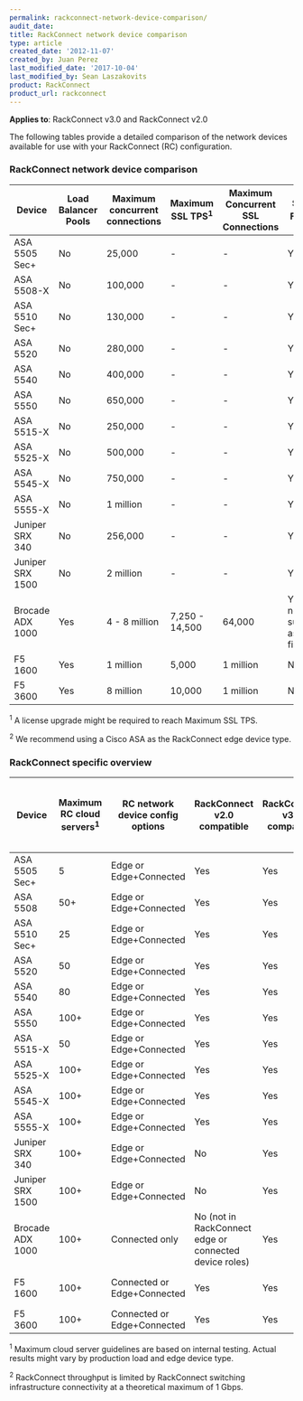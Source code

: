```yaml
---
permalink: rackconnect-network-device-comparison/
audit_date:
title: RackConnect network device comparison
type: article
created_date: '2012-11-07'
created_by: Juan Perez
last_modified_date: '2017-10-04'
last_modified_by: Sean Laszakovits
product: RackConnect
product_url: rackconnect
---
```


**Applies to**: RackConnect v3.0 and RackConnect v2.0

The following tables provide a detailed comparison of the network devices available for use with your RackConnect (RC) configuration. 

### RackConnect network device comparison

Device | Load Balancer Pools | Maximum concurrent connections | Maximum SSL TPS<sup>1</sup> | Maximum Concurrent SSL Connections | Stateful Firewall<sup>2</sup> | VPN Tunneling | High Availability Option
--- | --- | --- | --- | --- | --- | --- | --- 
ASA 5505 Sec+ | No | 25,000 | - | - | Yes | Yes | Yes
ASA 5508-X | No | 100,000 | - | - | Yes | Yes | Yes
ASA 5510 Sec+ | No | 130,000 | - | - | Yes | Yes | Yes
ASA 5520 | No | 280,000 | - | - | Yes | Yes | Yes
ASA 5540 | No | 400,000 | - | - | Yes | Yes | Yes
ASA 5550 | No | 650,000 | - | - | Yes | Yes | Yes
ASA 5515-X | No | 250,000 | - | - | Yes | Yes | Yes
ASA 5525-X | No | 500,000 | - | - | Yes | Yes | Yes
ASA 5545-X | No | 750,000 | - | - | Yes | Yes | Yes
ASA 5555-X | No | 1 million | - | - | Yes | Yes | Yes
Juniper SRX 340 | No | 256,000 | - | - | Yes | Yes | Yes
Juniper SRX 1500 | No | 2 million | - | - | Yes | Yes | Yes
Brocade ADX 1000 | Yes | 4 - 8 million | 7,250 - 14,500 | 64,000 | Yes (but not supported as a firewall) | No | Yes
F5 1600 | Yes | 1 million | 5,000 | 1 million | No | No | Yes
F5 3600 | Yes | 8 million | 10,000 | 1 million | No | No | Yes

<sup>1</sup> A license upgrade might be required to reach Maximum SSL TPS.

<sup>2</sup> We recommend using a Cisco ASA as the RackConnect edge device type.

### RackConnect specific overview

Device | Maximum RC cloud servers<sup>1</sup> | RC network device config options | RackConnect v2.0 compatible | RackConnect v3.0 compatible | Maximum throughput<sup>2</sup> <br /> (Cloud<->Dedicated) <br /> (Cloud<->Internet)
--- | --- | --- | --- | --- | ---
ASA 5505 Sec+ | 5 | Edge or Edge+Connected | Yes | Yes | 150 Mbps
ASA 5508 | 50+ | Edge or Edge+Connected | Yes | Yes | 500 Mbps
ASA 5510 Sec+ | 25 | Edge or Edge+Connected | Yes | Yes | 300 Mbps
ASA 5520 | 50 | Edge or Edge+Connected | Yes | Yes | 450 Mbps
ASA 5540 | 80 | Edge or Edge+Connected | Yes | Yes | 650 Mbps
ASA 5550 | 100+ | Edge or Edge+Connected | Yes | Yes | 1 Gbps
ASA 5515-X | 50 | Edge or Edge+Connected | Yes | Yes | 1.2 Gbps
ASA 5525-X | 100+ | Edge or Edge+Connected | Yes | Yes | 2 Gbps
ASA 5545-X | 100+ | Edge or Edge+Connected | Yes | Yes | 3 Gbps
ASA 5555-X | 100+ | Edge or Edge+Connected | Yes | Yes | 4 Gbps
Juniper SRX 340 | 100+ | Edge or Edge+Connected | No | Yes | 1 Gbps
Juniper SRX 1500 | 100+ | Edge or Edge+Connected | No | Yes | 5 Gbps
Brocade ADX 1000 |  100+ | Connected only | No (not in RackConnect edge or connected device roles)	| Yes	|  2-9 Gbps
F5 1600 | 100+ | Connected or Edge+Connected | Yes | Yes | In: 500 Mbps <br /> Out: 500 Mbps
F5 3600 | 100+ | Connected or Edge+Connected | Yes | Yes | In: 1 Gbps <br /> Out: 1 Gbps

<sup>1</sup> Maximum cloud server guidelines are based on internal testing. Actual results might vary by production load and edge device type.

<sup>2</sup> RackConnect throughput is limited by RackConnect switching infrastructure connectivity at a theoretical maximum of 1 Gbps.

